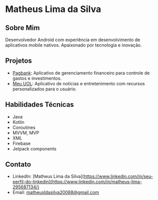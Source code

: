 # Matheus Lima da Silva

## Sobre Mim
Desenvolvedor Android com experiência em desenvolvimento de aplicativos mobile nativos. Apaixonado por tecnologia e inovação.

## Projetos
- [Pagbank](https://play.google.com/store/apps/details?id=br.com.uol.ps.myaccount&hl=pt_BR&gl=US): Aplicativo de gerenciamento financeiro para controle de gastos e investimentos.
- [Meu UOL](https://play.google.com/store/apps/details?id=com.invillia.uol.meuappuol&hl=pt_BR&gl=US): Aplicativo de notícias e entretenimento com recursos personalizados para o usuário.

## Habilidades Técnicas
- Java
- Kotlin
- Coroutines
- MVVM, MVP
- XML
- Firebase
- Jetpack components

## Contato
- LinkedIn: [Matheus Lima da Silva](https://www.linkedin.com/in/seu-perfil-do-linkedin](https://www.linkedin.com/in/matheus-lima-295687134/)
- Email: [matheusldasilva20088@gmail.com](mailto:matheusldasilva20088@gmail.com)
